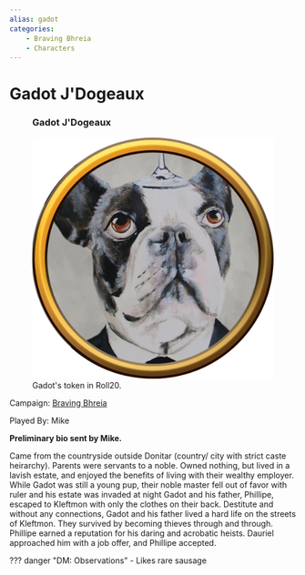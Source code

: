 ```yaml
---
alias: gadot
categories:
    - Braving Bhreia
    - Characters
---
```

# Gadot J'Dogeaux

<figure class="infobox right">
  <h3>Gadot J'Dogeaux</h3>
  <img src="/assets/images/gadot.png" />
  <figcaption>
    Gadot's token in Roll20.
  </figcaption>
</figure>

Campaign: [Braving Bhreia](../braving-bhreia.md)

Played By: Mike

**Preliminary bio sent by Mike.**

Came from the countryside outside Donitar (country/ city with strict caste heirarchy). Parents were servants to a noble. Owned nothing, but lived in a lavish estate, and enjoyed the benefits of living with their wealthy employer. While Gadot was still a young pup, their noble master fell out of favor with ruler and his estate was invaded at night Gadot and his father, Phillipe, escaped to Kleftmon with only the clothes on their back. Destitute and without any connections, Gadot and his father lived a hard life on the streets of Kleftmon. They survived by becoming thieves through and through. Phillipe earned a reputation for his daring and acrobatic heists. Dauriel approached him with a job offer, and Phillipe accepted.

??? danger "DM: Observations"
    - Likes rare sausage
